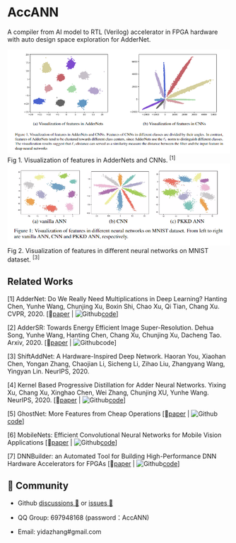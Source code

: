 # AccANN
A compiler from AI model to RTL (Verilog) accelerator in FPGA hardware with auto design space exploration for AdderNet.

<div align=center><img src="./img/figure/figure1.png"></div>
Fig 1. Visualization of features in AdderNets and CNNs. <sup>[1]</sup>
<br>
<div align=center><img src="./img/figure/figure2.png"></div>
Fig 2. Visualization of features in different neural networks on MNIST dataset. <sup>[3]</sup>

## Related Works

[1] AdderNet: Do We Really Need Multiplications in Deep Learning? Hanting Chen, Yunhe Wang, Chunjing Xu, Boxin Shi, Chao Xu, Qi Tian, Chang Xu. CVPR, 2020. [📑[paper](https://arxiv.org/abs/1912.13200) | <img src="https://img.icons8.com/material-sharp/24/000000/github.png" alt="Github" width="22px"/>[code](https://github.com/huawei-noah/AdderNet)]

[2] AdderSR: Towards Energy Efficient Image Super-Resolution. Dehua Song, Yunhe Wang, Hanting Chen, Chang Xu, Chunjing Xu, Dacheng Tao. Arxiv, 2020. [📑[paper](https://arxiv.org/abs/2009.08891) | <img src="https://img.icons8.com/material-sharp/24/000000/github.png" alt="Github" width="22px"/>code]

[3] ShiftAddNet: A Hardware-Inspired Deep Network. Haoran You, Xiaohan Chen, Yongan Zhang, Chaojian Li, Sicheng Li, Zihao Liu, Zhangyang Wang, Yingyan Lin. NeurIPS, 2020.

[4] Kernel Based Progressive Distillation for Adder Neural Networks. Yixing Xu, Chang Xu, Xinghao Chen, Wei Zhang, Chunjing XU, Yunhe Wang. NeurIPS, 2020. [📑[paper](https://arxiv.org/abs/2009.13044) | <img src="https://img.icons8.com/material-sharp/24/000000/github.png" alt="Github" width="22px"/>[code]()]

[5] GhostNet: More Features from Cheap Operations [📑[paper](https://arxiv.org/abs/1911.11907) | <img src="https://img.icons8.com/material-sharp/24/000000/github.png" alt="Github" width="22px"/>[code](https://github.com/huawei-noah/ghostnet)]

[6] MobileNets: Efficient Convolutional Neural Networks for Mobile Vision Applications [📑[paper](https://arxiv.org/abs/1704.04861) | <img src="https://img.icons8.com/material-sharp/24/000000/github.png" alt="Github" width="22px"/>[code](https://github.com/Zehaos/MobileNet)]

[7] DNNBuilder: an Automated Tool for Building High-Performance DNN Hardware Accelerators for FPGAs [📑[paper](https://docs.wixstatic.com/ugd/c50250_77e06b7f02b44eacb76c05e8fbe01e08.pdf) | <img src="https://img.icons8.com/material-sharp/24/000000/github.png" alt="Github" width="22px"/>[code](https://github.com/IBM/AccDNN)]


## 🍮 Community
- Github <a href="https://github.com/Charmve/AccANN/discussions" target="_blank">discussions 💬</a> or <a href="https://github.com/Charmve/AccANN/issues" target="_blank">issues 💭</a>

- QQ Group: 697948168 (password：AccANN)
- Email: yidazhang#gmail.com 
